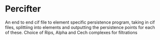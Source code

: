 # Percifter
An end to end cif file to element specific persistence program, taking in cif files, splittiing into elements and outputting the persistence points for each of these. Choice of Rips, Alpha and Cech complexes for filtrations
